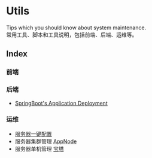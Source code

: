 # Utils
Tips which you should know about system maintenance.  
常用工具、脚本和工具说明，包括前端、后端、运维等。

## Index
### 前端
### 后端
- [SpringBoot's Application Deployment](https://github.com/TGclub/Utils/blob/master/be/SpringBootsApplicationDeployment.md)
### 运维
- [服务器一键配置](https://github.com/TGclub/Utils/blob/master/op/server-init.sh)
- 服务器集群管理 [AppNode](https://www.appnode.com/)
- 服务器单机管理 [宝塔](https://www.bt.cn/)

